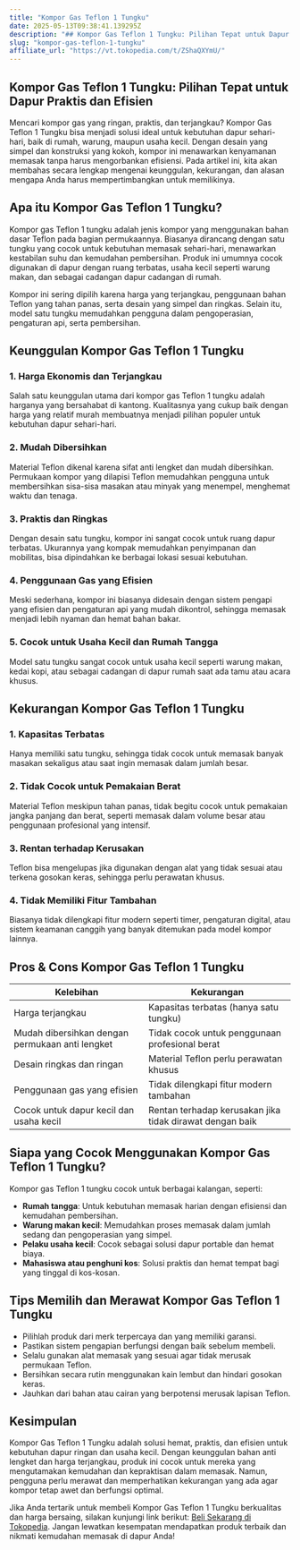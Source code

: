 ```yaml
---
title: "Kompor Gas Teflon 1 Tungku"
date: 2025-05-13T09:38:41.139295Z
description: "## Kompor Gas Teflon 1 Tungku: Pilihan Tepat untuk Dapur Praktis dan Efisien..."
slug: "kompor-gas-teflon-1-tungku"
affiliate_url: "https://vt.tokopedia.com/t/ZShaQXYmU/"
---
```

## Kompor Gas Teflon 1 Tungku: Pilihan Tepat untuk Dapur Praktis dan Efisien

Mencari kompor gas yang ringan, praktis, dan terjangkau? Kompor Gas Teflon 1 Tungku bisa menjadi solusi ideal untuk kebutuhan dapur sehari-hari, baik di rumah, warung, maupun usaha kecil. Dengan desain yang simpel dan konstruksi yang kokoh, kompor ini menawarkan kenyamanan memasak tanpa harus mengorbankan efisiensi. Pada artikel ini, kita akan membahas secara lengkap mengenai keunggulan, kekurangan, dan alasan mengapa Anda harus mempertimbangkan untuk memilikinya.

## Apa itu Kompor Gas Teflon 1 Tungku?

Kompor gas Teflon 1 tungku adalah jenis kompor yang menggunakan bahan dasar Teflon pada bagian permukaannya. Biasanya dirancang dengan satu tungku yang cocok untuk kebutuhan memasak sehari-hari, menawarkan kestabilan suhu dan kemudahan pembersihan. Produk ini umumnya cocok digunakan di dapur dengan ruang terbatas, usaha kecil seperti warung makan, dan sebagai cadangan dapur cadangan di rumah.

Kompor ini sering dipilih karena harga yang terjangkau, penggunaan bahan Teflon yang tahan panas, serta desain yang simpel dan ringkas. Selain itu, model satu tungku memudahkan pengguna dalam pengoperasian, pengaturan api, serta pembersihan.

## Keunggulan Kompor Gas Teflon 1 Tungku

### 1. Harga Ekonomis dan Terjangkau
Salah satu keunggulan utama dari kompor gas Teflon 1 tungku adalah harganya yang bersahabat di kantong. Kualitasnya yang cukup baik dengan harga yang relatif murah membuatnya menjadi pilihan populer untuk kebutuhan dapur sehari-hari.

### 2. Mudah Dibersihkan
Material Teflon dikenal karena sifat anti lengket dan mudah dibersihkan. Permukaan kompor yang dilapisi Teflon memudahkan pengguna untuk membersihkan sisa-sisa masakan atau minyak yang menempel, menghemat waktu dan tenaga.

### 3. Praktis dan Ringkas
Dengan desain satu tungku, kompor ini sangat cocok untuk ruang dapur terbatas. Ukurannya yang kompak memudahkan penyimpanan dan mobilitas, bisa dipindahkan ke berbagai lokasi sesuai kebutuhan.

### 4. Penggunaan Gas yang Efisien
Meski sederhana, kompor ini biasanya didesain dengan sistem pengapi yang efisien dan pengaturan api yang mudah dikontrol, sehingga memasak menjadi lebih nyaman dan hemat bahan bakar.

### 5. Cocok untuk Usaha Kecil dan Rumah Tangga
Model satu tungku sangat cocok untuk usaha kecil seperti warung makan, kedai kopi, atau sebagai cadangan di dapur rumah saat ada tamu atau acara khusus.

## Kekurangan Kompor Gas Teflon 1 Tungku

### 1. Kapasitas Terbatas
Hanya memiliki satu tungku, sehingga tidak cocok untuk memasak banyak masakan sekaligus atau saat ingin memasak dalam jumlah besar.

### 2. Tidak Cocok untuk Pemakaian Berat
Material Teflon meskipun tahan panas, tidak begitu cocok untuk pemakaian jangka panjang dan berat, seperti memasak dalam volume besar atau penggunaan profesional yang intensif.

### 3. Rentan terhadap Kerusakan
Teflon bisa mengelupas jika digunakan dengan alat yang tidak sesuai atau terkena gosokan keras, sehingga perlu perawatan khusus.

### 4. Tidak Memiliki Fitur Tambahan
Biasanya tidak dilengkapi fitur modern seperti timer, pengaturan digital, atau sistem keamanan canggih yang banyak ditemukan pada model kompor lainnya.

## Pros & Cons Kompor Gas Teflon 1 Tungku

| Kelebihan | Kekurangan |
|-------------|--------------|
| Harga terjangkau | Kapasitas terbatas (hanya satu tungku) |
| Mudah dibersihkan dengan permukaan anti lengket | Tidak cocok untuk penggunaan profesional berat |
| Desain ringkas dan ringan | Material Teflon perlu perawatan khusus |
| Penggunaan gas yang efisien | Tidak dilengkapi fitur modern tambahan |
| Cocok untuk dapur kecil dan usaha kecil | Rentan terhadap kerusakan jika tidak dirawat dengan baik |

## Siapa yang Cocok Menggunakan Kompor Gas Teflon 1 Tungku?

Kompor gas Teflon 1 tungku cocok untuk berbagai kalangan, seperti:
- **Rumah tangga**: Untuk kebutuhan memasak harian dengan efisiensi dan kemudahan pembersihan.
- **Warung makan kecil**: Memudahkan proses memasak dalam jumlah sedang dan pengoperasian yang simpel.
- **Pelaku usaha kecil**: Cocok sebagai solusi dapur portable dan hemat biaya.
- **Mahasiswa atau penghuni kos**: Solusi praktis dan hemat tempat bagi yang tinggal di kos-kosan.

## Tips Memilih dan Merawat Kompor Gas Teflon 1 Tungku

- Pilihlah produk dari merk terpercaya dan yang memiliki garansi.
- Pastikan sistem pengapian berfungsi dengan baik sebelum membeli.
- Selalu gunakan alat memasak yang sesuai agar tidak merusak permukaan Teflon.
- Bersihkan secara rutin menggunakan kain lembut dan hindari gosokan keras.
- Jauhkan dari bahan atau cairan yang berpotensi merusak lapisan Teflon.

## Kesimpulan

Kompor Gas Teflon 1 Tungku adalah solusi hemat, praktis, dan efisien untuk kebutuhan dapur ringan dan usaha kecil. Dengan keunggulan bahan anti lengket dan harga terjangkau, produk ini cocok untuk mereka yang mengutamakan kemudahan dan kepraktisan dalam memasak. Namun, pengguna perlu merawat dan memperhatikan kekurangan yang ada agar kompor tetap awet dan berfungsi optimal.

Jika Anda tertarik untuk membeli Kompor Gas Teflon 1 Tungku berkualitas dan harga bersaing, silakan kunjungi link berikut: [Beli Sekarang di Tokopedia](https://vt.tokopedia.com/t/ZShaQXYmU/). Jangan lewatkan kesempatan mendapatkan produk terbaik dan nikmati kemudahan memasak di dapur Anda!